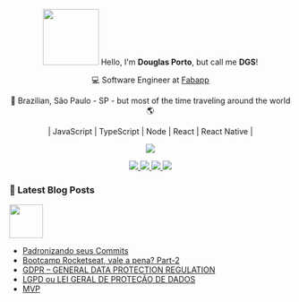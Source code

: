 <p align="center">
  <img src="https://media.giphy.com/media/1r8YvFB47nAsAy36mp/giphy.gif" width="100px"> Hello, I'm <strong>Douglas Porto</strong>, but call me <strong>DGS</strong>!
</p>

<p align="center">💻  Software Engineer at <a href="https://fabricadeaplicativos.com.br/" alt="Fabapp site" target="_blank">Fabapp</a></p>
<p align="center">🏡  Brazilian, São Paulo - SP - but most of the time traveling around the world 🌎</p>

<p align="center">| JavaScript | TypeScript | Node | React | React Native |</p>
<p align="center">
  <a href="https://github-readme-stats.anuraghazra1.vercel.app/api/top-langs/?username=douglasporto&hide=css,html">
    <img align="center" src="https://github-readme-stats.anuraghazra1.vercel.app/api/top-langs/?username=douglasporto&hide=css,html&layout=compact&theme=radical" />
  </a>
</p>


<p align="center">
  <a href="https://douglasporto.com.br" alt="Personal site" target="_blank">
    <img src="https://img.shields.io/badge/Blog-douglasporto.com.br-6633cc" />
  </a>
  <a href="https://twitter.com/dgsapenas" alt="Twitter" target="_blank">
    <img src="https://img.shields.io/badge/-@dgsapenas-6633cc?style=flat-square&labelColor=6633cc&logo=twitter&logoColor=white&link=https://twitter.com/dgsapenas" />
  </a>
  <a href="https://www.linkedin.com/in/douglas-porto/" alt="LinkedIn" target="_blank">
    <img src="https://img.shields.io/badge/-Douglas%20Porto-6633cc?style=flat-square&logo=Linkedin&logoColor=white&link=https://www.linkedin.com/in/douglas-porto/" />
  </a>
  <a href="mailto:douglasalexandre7@gmail.com" alt="E-mail" target="_blank">
    <img src="https://img.shields.io/badge/-douglasalexandre7@gmail.com-6633cc?style=flat-square&logo=Gmail&logoColor=white&link=mailto:douglasalexandre7@gmail.com" />
  </a>

</p>

### 📕 Latest Blog Posts
<img src="https://i.ibb.co/2y9RZ3s/IMG-3384.png" width="60px" />

<!-- BLOG:START -->
- [Padronizando seus Commits](https://douglasporto.com.br/blog/automatizando-seus-commits/)
- [Bootcamp Rocketseat, vale a pena? Part-2](https://douglasporto.com.br/blog/bootcamp-rocketseat-vale-a-pena-part-2/)
- [GDPR – GENERAL DATA PROTECTION REGULATION](https://douglasporto.com.br/blog/gdpr-–-general-data-protection-regulation/)
- [LGPD ou LEI GERAL DE PROTEÇÃO DE DADOS](https://douglasporto.com.br/blog/lgpd-ou-lei-geral-de-proteção-de-dados/)
- [MVP](https://douglasporto.com.br/blog/mvp/)
<!-- BLOG:END -->
